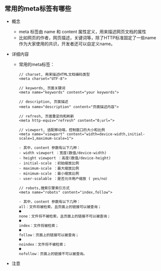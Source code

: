 ## 常⽤**的meta标签有哪些**
- 概念
  - meta 标签由 name 和 content 属性定义，用来描述网页文档的属性
  - 比如网页的作者，网页描述，关键词等，除了HTTP标准固定了一些name作为大家使用的共识，开发者还可以自定义name。
- 详细内容
  - 常用的meta标签：
    ```
    // charset, 用来描述HTML文档编码类型 
    <meta charset="UTF-8">

    // keywords, 页面关键词
    <meta name="keywords" content="your keywords">

    // description, 页面描述
    <meta name="description" content="页面描述内容">

    // refresh, 页面重定向和刷新
    <meta http-equiv="refresh" content="0;url=">

    // viewport, 适配移动端，控制窗口的大小和比例
    <meta name="viewport" content="width=device-width,initial-scale=1,maximum-scale=1">

    - 其中，content 参数有以下几种：
    - width viewport ：宽度(数值/device-width)
    - height viewport ：高度(数值/device-height)
    - initial-scale ：初始缩放比例
    - maximum-scale ：最大缩放比例
    - minimum-scale ：最小缩放比例
    - user-scalable ：是否允许用户缩放 ( yes/no）

    // robots,搜索引擎索引方式
    <meta name="robots" content="index,follow">

    - 其中，content 参数有以下几种：
    all：文件将被检索，且页面上的链接可以被查询；
    ●
    none：文件将不被检索，且页面上的链接不可以被查询；
    ●
    index：文件将被检索；
    ●
    follow：页面上的链接可以被查询；
    ●
    noindex：文件将不被检索；
    ●
    nofollow：页面上的链接不可以被查询。
    ```


- 注意